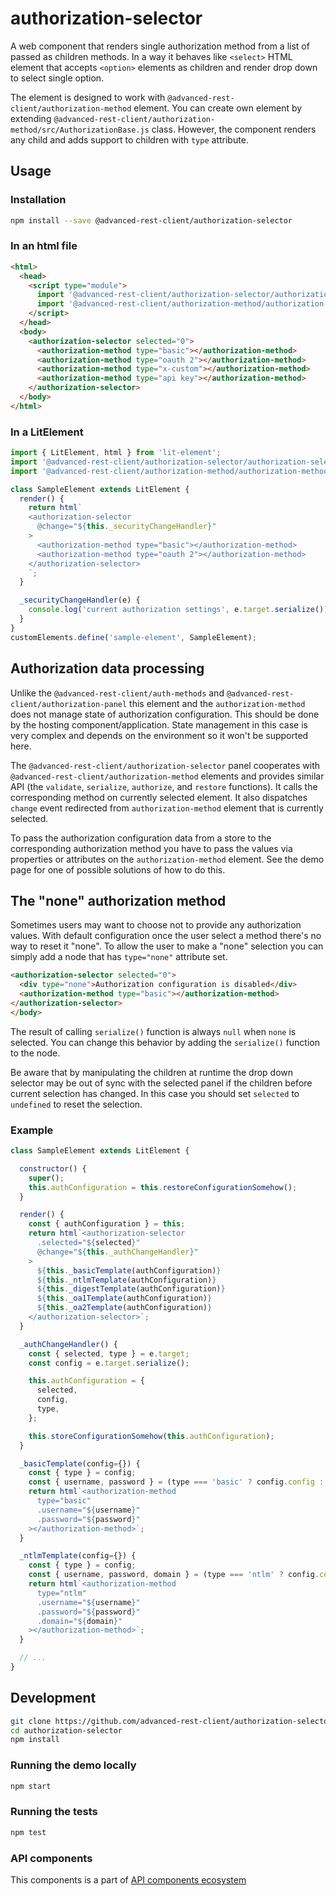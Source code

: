 # authorization-selector

A web component that renders single authorization method from a list of passed as children methods. In a way it behaves like `<select>` HTML element that accepts `<option>` elements as children and render drop down to select single option.

The element is designed to work with `@advanced-rest-client/authorization-method` element. You can create own element by extending `@advanced-rest-client/authorization-method/src/AuthorizationBase.js` class. However, the component renders any child and adds support to children with `type` attribute.

## Usage

### Installation

```bash
npm install --save @advanced-rest-client/authorization-selector
```

### In an html file

```html
<html>
  <head>
    <script type="module">
      import '@advanced-rest-client/authorization-selector/authorization-selector.js';
      import '@advanced-rest-client/authorization-method/authorization-method.js';
    </script>
  </head>
  <body>
    <authorization-selector selected="0">
      <authorization-method type="basic"></authorization-method>
      <authorization-method type="oauth 2"></authorization-method>
      <authorization-method type="x-custom"></authorization-method>
      <authorization-method type="api key"></authorization-method>
    </authorization-selector>
  </body>
</html>
```

### In a LitElement

```js
import { LitElement, html } from 'lit-element';
import '@advanced-rest-client/authorization-selector/authorization-selector.js';
import '@advanced-rest-client/authorization-method/authorization-method.js';

class SampleElement extends LitElement {
  render() {
    return html`
    <authorization-selector
      @change="${this._securityChangeHandler}"
    >
      <authorization-method type="basic"></authorization-method>
      <authorization-method type="oauth 2"></authorization-method>
    </authorization-selector>
    `;
  }

  _securityChangeHandler(e) {
    console.log('current authorization settings', e.target.serialize());
  }
}
customElements.define('sample-element', SampleElement);
```

## Authorization data processing

Unlike the `@advanced-rest-client/auth-methods` and `@advanced-rest-client/authorization-panel` this element and the `authorization-method` does not manage state of authorization configuration.
This should be done by the hosting component/application. State management in this case is very complex and depends on the environment so it won't be supported here.

The `@advanced-rest-client/authorization-selector` panel cooperates with `@advanced-rest-client/authorization-method` elements and provides similar API (the `validate`, `serialize`, `authorize`, and `restore` functions). It calls the corresponding method on currently selected element. It also dispatches `change` event redirected from `authorization-method` element that is currently selected.

To pass the authorization configuration data from a store to the corresponding authorization method you have to pass the values via properties or attributes on the `authorization-method` element.
See the demo page for one of possible solutions of how to do this.

## The "none" authorization method

Sometimes users may want to choose not to provide any authorization values. With default configuration
once the user select a method there's no way to reset it "none".
To allow the user to make a "none" selection you can simply add a node that has `type="none"` attribute set.

```html
<authorization-selector selected="0">
  <div type="none">Authorization configuration is disabled</div>
  <authorization-method type="basic"></authorization-method>
</authorization-selector>
</body>
```

The result of calling `serialize()` function is always `null` when `none` is selected. You can change this behavior by adding the `serialize()` function to the node.

Be aware that by manipulating the children at runtime the drop down selector may be
out of sync with the selected panel if the children before current selection has changed. In this case you should set `selected` to `undefined` to reset the selection.

### Example

```javascript
class SampleElement extends LitElement {

  constructor() {
    super();
    this.authConfiguration = this.restoreConfigurationSomehow();
  }

  render() {
    const { authConfiguration } = this;
    return html`<authorization-selector
      .selected="${selected}"
      @change="${this._authChangeHandler}"
    >
      ${this._basicTemplate(authConfiguration)}
      ${this._ntlmTemplate(authConfiguration)}
      ${this._digestTemplate(authConfiguration)}
      ${this._oa1Template(authConfiguration)}
      ${this._oa2Template(authConfiguration)}
    </authorization-selector>`;
  }

  _authChangeHandler() {
    const { selected, type } = e.target;
    const config = e.target.serialize();

    this.authConfiguration = {
      selected,
      config,
      type,
    };

    this.storeConfigurationSomehow(this.authConfiguration);
  }

  _basicTemplate(config={}) {
    const { type } = config;
    const { username, password } = (type === 'basic' ? config.config : {});
    return html`<authorization-method
      type="basic"
      .username="${username}"
      .password="${password}"
    ></authorization-method>`;
  }

  _ntlmTemplate(config={}) {
    const { type } = config;
    const { username, password, domain } = (type === 'ntlm' ? config.config : {});
    return html`<authorization-method
      type="ntlm"
      .username="${username}"
      .password="${password}"
      .domain="${domain}"
    ></authorization-method>`;
  }

  // ...
}
```


## Development

```sh
git clone https://github.com/advanced-rest-client/authorization-selector
cd authorization-selector
npm install
```

### Running the demo locally

```sh
npm start
```

### Running the tests
```sh
npm test
```

### API components

This components is a part of [API components ecosystem](https://elements.advancedrestclient.com/)
